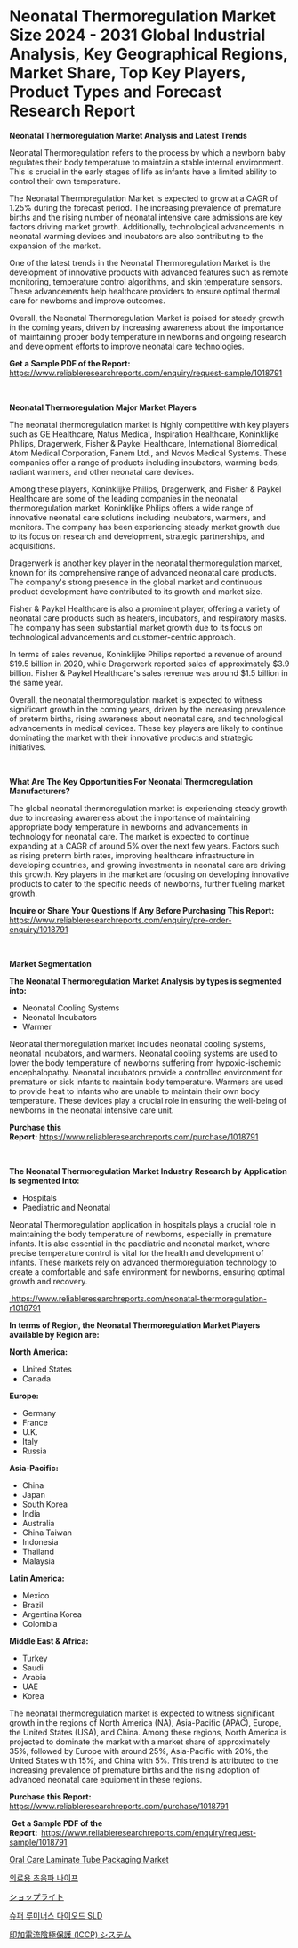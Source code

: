<p><h1>Neonatal Thermoregulation Market Size 2024 - 2031 Global Industrial Analysis, Key Geographical Regions, Market Share, Top Key Players, Product Types and Forecast Research Report</h1></p><p><strong>Neonatal Thermoregulation Market Analysis and Latest Trends</strong></p>
<p><p>Neonatal Thermoregulation refers to the process by which a newborn baby regulates their body temperature to maintain a stable internal environment. This is crucial in the early stages of life as infants have a limited ability to control their own temperature.</p><p>The Neonatal Thermoregulation Market is expected to grow at a CAGR of 1.25% during the forecast period. The increasing prevalence of premature births and the rising number of neonatal intensive care admissions are key factors driving market growth. Additionally, technological advancements in neonatal warming devices and incubators are also contributing to the expansion of the market.</p><p>One of the latest trends in the Neonatal Thermoregulation Market is the development of innovative products with advanced features such as remote monitoring, temperature control algorithms, and skin temperature sensors. These advancements help healthcare providers to ensure optimal thermal care for newborns and improve outcomes.</p><p>Overall, the Neonatal Thermoregulation Market is poised for steady growth in the coming years, driven by increasing awareness about the importance of maintaining proper body temperature in newborns and ongoing research and development efforts to improve neonatal care technologies.</p></p>
<p><strong>Get a Sample PDF of the Report:&nbsp;</strong> <a href="https://www.reliableresearchreports.com/enquiry/request-sample/1018791">https://www.reliableresearchreports.com/enquiry/request-sample/1018791</a></p>
<p>&nbsp;</p>
<p><strong>Neonatal Thermoregulation Major Market Players</strong></p>
<p><p>The neonatal thermoregulation market is highly competitive with key players such as GE Healthcare, Natus Medical, Inspiration Healthcare, Koninklijke Philips, Dragerwerk, Fisher & Paykel Healthcare, International Biomedical, Atom Medical Corporation, Fanem Ltd., and Novos Medical Systems. These companies offer a range of products including incubators, warming beds, radiant warmers, and other neonatal care devices.</p><p>Among these players, Koninklijke Philips, Dragerwerk, and Fisher & Paykel Healthcare are some of the leading companies in the neonatal thermoregulation market. Koninklijke Philips offers a wide range of innovative neonatal care solutions including incubators, warmers, and monitors. The company has been experiencing steady market growth due to its focus on research and development, strategic partnerships, and acquisitions.</p><p>Dragerwerk is another key player in the neonatal thermoregulation market, known for its comprehensive range of advanced neonatal care products. The company's strong presence in the global market and continuous product development have contributed to its growth and market size.</p><p>Fisher & Paykel Healthcare is also a prominent player, offering a variety of neonatal care products such as heaters, incubators, and respiratory masks. The company has seen substantial market growth due to its focus on technological advancements and customer-centric approach.</p><p>In terms of sales revenue, Koninklijke Philips reported a revenue of around $19.5 billion in 2020, while Dragerwerk reported sales of approximately $3.9 billion. Fisher & Paykel Healthcare's sales revenue was around $1.5 billion in the same year.</p><p>Overall, the neonatal thermoregulation market is expected to witness significant growth in the coming years, driven by the increasing prevalence of preterm births, rising awareness about neonatal care, and technological advancements in medical devices. These key players are likely to continue dominating the market with their innovative products and strategic initiatives.</p></p>
<p>&nbsp;</p>
<p><strong>What Are The Key Opportunities For Neonatal Thermoregulation Manufacturers?</strong></p>
<p><p>The global neonatal thermoregulation market is experiencing steady growth due to increasing awareness about the importance of maintaining appropriate body temperature in newborns and advancements in technology for neonatal care. The market is expected to continue expanding at a CAGR of around 5% over the next few years. Factors such as rising preterm birth rates, improving healthcare infrastructure in developing countries, and growing investments in neonatal care are driving this growth. Key players in the market are focusing on developing innovative products to cater to the specific needs of newborns, further fueling market growth.</p></p>
<p><strong>Inquire or Share Your Questions If Any Before Purchasing This Report:</strong> <a href="https://www.reliableresearchreports.com/enquiry/pre-order-enquiry/1018791">https://www.reliableresearchreports.com/enquiry/pre-order-enquiry/1018791</a></p>
<p>&nbsp;</p>
<p><strong>Market Segmentation</strong></p>
<p><strong>The Neonatal Thermoregulation Market Analysis by types is segmented into:</strong></p>
<p><ul><li>Neonatal Cooling Systems</li><li>Neonatal Incubators</li><li>Warmer</li></ul></p>
<p><p>Neonatal thermoregulation market includes neonatal cooling systems, neonatal incubators, and warmers. Neonatal cooling systems are used to lower the body temperature of newborns suffering from hypoxic-ischemic encephalopathy. Neonatal incubators provide a controlled environment for premature or sick infants to maintain body temperature. Warmers are used to provide heat to infants who are unable to maintain their own body temperature. These devices play a crucial role in ensuring the well-being of newborns in the neonatal intensive care unit.</p></p>
<p><strong>Purchase this Report:&nbsp;</strong><a href="https://www.reliableresearchreports.com/purchase/1018791">https://www.reliableresearchreports.com/purchase/1018791</a></p>
<p>&nbsp;</p>
<p><strong>The Neonatal Thermoregulation Market Industry Research by Application is segmented into:</strong></p>
<p><ul><li>Hospitals</li><li>Paediatric and Neonatal</li></ul></p>
<p><p>Neonatal Thermoregulation application in hospitals plays a crucial role in maintaining the body temperature of newborns, especially in premature infants. It is also essential in the paediatric and neonatal market, where precise temperature control is vital for the health and development of infants. These markets rely on advanced thermoregulation technology to create a comfortable and safe environment for newborns, ensuring optimal growth and recovery.</p></p>
<p><a href="https://www.reliableresearchreports.com/neonatal-thermoregulation-r1018791">&nbsp;https://www.reliableresearchreports.com/neonatal-thermoregulation-r1018791</a></p>
<p><strong>In terms of Region, the Neonatal Thermoregulation Market Players available by Region are:</strong></p>
<p>
    <p> <strong> North America: </strong>
        <ul>
            <li>United States</li>
            <li>Canada</li>
        </ul>
        </p> 
    <p> <strong> Europe: </strong>
        <ul>
            <li>Germany</li>
            <li>France</li>
            <li>U.K.</li>
            <li>Italy</li>
            <li>Russia</li>
        </ul>
        </p> 
    <p> <strong> Asia-Pacific: </strong>
        <ul>
            <li>China</li>
            <li>Japan</li>
            <li>South Korea</li>
            <li>India</li>
            <li>Australia</li>
            <li>China Taiwan</li>
            <li>Indonesia</li>
            <li>Thailand</li>
            <li>Malaysia</li>
        </ul>
        </p> 
    <p> <strong> Latin America: </strong>
        <ul>
            <li>Mexico</li>
            <li>Brazil</li>
            <li>Argentina Korea</li>
            <li>Colombia</li>
        </ul>
        </p> 
    <p> <strong> Middle East & Africa: </strong>
        <ul>
            <li>Turkey</li>
            <li>Saudi</li>
            <li>Arabia</li>
            <li>UAE</li>
            <li>Korea</li>
        </ul>
    </p>
    </p>
<p><p>The neonatal thermoregulation market is expected to witness significant growth in the regions of North America (NA), Asia-Pacific (APAC), Europe, the United States (USA), and China. Among these regions, North America is projected to dominate the market with a market share of approximately 35%, followed by Europe with around 25%, Asia-Pacific with 20%, the United States with 15%, and China with 5%. This trend is attributed to the increasing prevalence of premature births and the rising adoption of advanced neonatal care equipment in these regions.</p></p>
<p><strong>Purchase this Report: </strong><a href="https://www.reliableresearchreports.com/purchase/1018791">https://www.reliableresearchreports.com/purchase/1018791</a></p>
<p>&nbsp;<strong>Get a Sample PDF of the Report:&nbsp;&nbsp;</strong><a href="https://www.reliableresearchreports.com/enquiry/request-sample/1018791">https://www.reliableresearchreports.com/enquiry/request-sample/1018791</a></p>
<p><strong></strong></p>
<p><p><a href="https://github.com/brendafegmorris532/Market-Research-Report-List-1/blob/main/oral-care-laminate-tube-packaging-market.md">Oral Care Laminate Tube Packaging Market</a></p><p><a href="https://github.com/vsn7qpua81q/Market-Research-Report-List-2/blob/main/6491689180010.md">의료용 초음파 나이프</a></p><p><a href="https://github.com/xtkhtofdt934839/Market-Research-Report-List-2/blob/main/5890938166839.md">ショップライト</a></p><p><a href="https://github.com/trmesnao7959541/Market-Research-Report-List-2/blob/main/2957007180009.md">슈퍼 루미너스 다이오드 SLD</a></p><p><a href="https://github.com/LeoraEber/Market-Research-Report-List-1/blob/main/7790362166838.md">印加電流陰極保護 (ICCP) システム</a></p></p>
